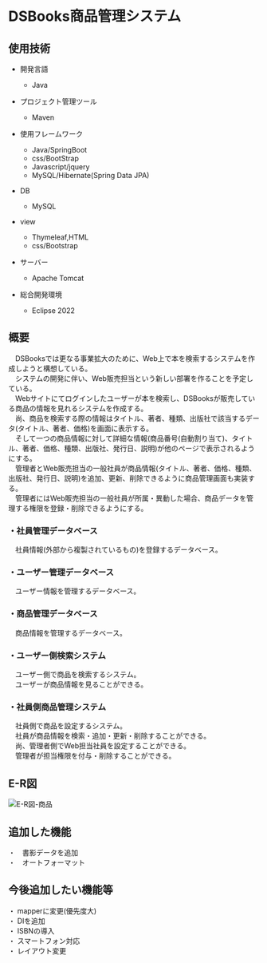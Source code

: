 # DSBooks商品管理システム

## 使用技術

- 開発言語
  - Java

- プロジェクト管理ツール
  - Maven
  
- 使用フレームワーク
  - Java/SpringBoot
  - css/BootStrap
  - Javascript/jquery
  - MySQL/Hibernate(Spring Data JPA)
  
- DB
  - MySQL
  
- view
  - Thymeleaf,HTML
  - css/Bootstrap

- サーバー
  - Apache Tomcat

- 総合開発環境
  - Eclipse 2022


## 概要
　DSBooksでは更なる事業拡大のために、Web上で本を検索するシステムを作成しようと構想している。  
　システムの開発に伴い、Web販売担当という新しい部署を作ることを予定している。  
　Webサイトにてログインしたユーザーが本を検索し、DSBooksが販売している商品の情報を見れるシステムを作成する。  
　尚、商品を検索する際の情報はタイトル、著者、種類、出版社で該当するデータ(タイトル、著者、価格)を画面に表示する。  
　そして一つの商品情報に対して詳細な情報(商品番号(自動割り当て)、タイトル、著者、価格、種類、出版社、発行日、説明)が他のページで表示されるようにする。  
　管理者とWeb販売担当の一般社員が商品情報(タイトル、著者、価格、種類、出版社、発行日、説明)を追加、更新、削除できるように商品管理画面も実装する。  
　管理者にはWeb販売担当の一般社員が所属・異動した場合、商品データを管理する権限を登録・削除できるようにする。  

### ・社員管理データベース
　社員情報(外部から複製されているもの)を登録するデータベース。

### ・ユーザー管理データベース
　ユーザー情報を管理するデータベース。

### ・商品管理データベース
　商品情報を管理するデータベース。

### ・ユーザー側検索システム
　ユーザー側で商品を検索するシステム。  
　ユーザーが商品情報を見ることができる。

### ・社員側商品管理システム
　社員側で商品を設定するシステム。  
　社員が商品情報を検索・追加・更新・削除することができる。  
　尚、管理者側でWeb担当社員を設定することができる。  
　管理者が担当権限を付与・削除することができる。  

## E-R図
![E-R図-商品](https://github.com/ysd1998/portfolio/assets/42951508/fdf98abc-8c6c-4bc2-bce4-bd95a4978c58)  

## 追加した機能

・　書影データを追加    
・　オートフォーマット  

## 今後追加したい機能等

・  mapperに変更(優先度大)  
・  DIを追加  
・  ISBNの導入  
・  スマートフォン対応  
・  レイアウト変更  
